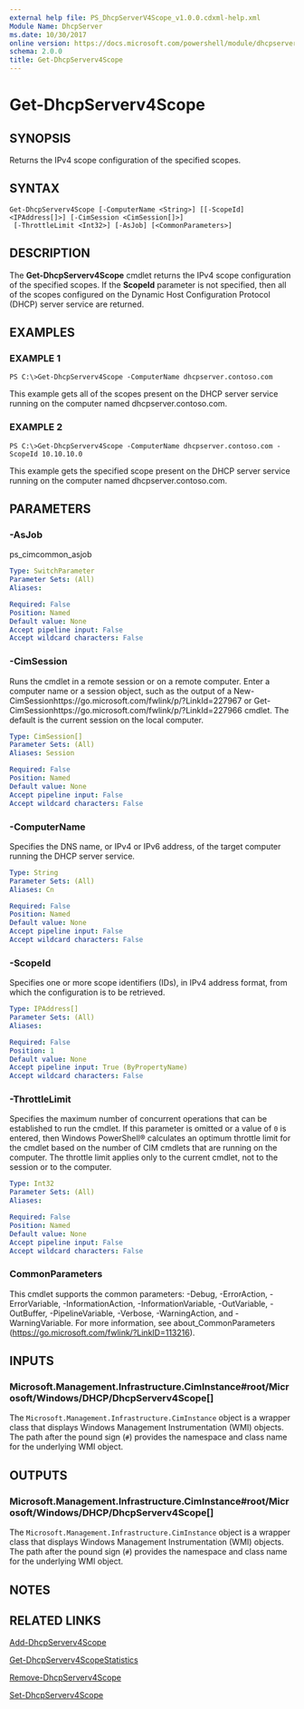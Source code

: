 ```yaml
---
external help file: PS_DhcpServerV4Scope_v1.0.0.cdxml-help.xml
Module Name: DhcpServer
ms.date: 10/30/2017
online version: https://docs.microsoft.com/powershell/module/dhcpserver/get-dhcpserverv4scope?view=windowsserver2012r2-ps&wt.mc_id=ps-gethelp
schema: 2.0.0
title: Get-DhcpServerv4Scope
---
```


# Get-DhcpServerv4Scope

## SYNOPSIS
Returns the IPv4 scope configuration of the specified scopes.

## SYNTAX

```
Get-DhcpServerv4Scope [-ComputerName <String>] [[-ScopeId] <IPAddress[]>] [-CimSession <CimSession[]>]
 [-ThrottleLimit <Int32>] [-AsJob] [<CommonParameters>]
```

## DESCRIPTION
The **Get-DhcpServerv4Scope** cmdlet returns the IPv4 scope configuration of the specified scopes.
If the **ScopeId** parameter is not specified, then all of the scopes configured on the Dynamic Host Configuration Protocol (DHCP) server service are returned.

## EXAMPLES

### EXAMPLE 1
```
PS C:\>Get-DhcpServerv4Scope -ComputerName dhcpserver.contoso.com
```

This example gets all of the scopes present on the DHCP server service running on the computer named dhcpserver.contoso.com.

### EXAMPLE 2
```
PS C:\>Get-DhcpServerv4Scope -ComputerName dhcpserver.contoso.com -ScopeId 10.10.10.0
```

This example gets the specified scope present on the DHCP server service running on the computer named dhcpserver.contoso.com.

## PARAMETERS

### -AsJob
ps_cimcommon_asjob

```yaml
Type: SwitchParameter
Parameter Sets: (All)
Aliases: 

Required: False
Position: Named
Default value: None
Accept pipeline input: False
Accept wildcard characters: False
```

### -CimSession
Runs the cmdlet in a remote session or on a remote computer.
Enter a computer name or a session object, such as the output of a New-CimSessionhttps://go.microsoft.com/fwlink/p/?LinkId=227967 or Get-CimSessionhttps://go.microsoft.com/fwlink/p/?LinkId=227966 cmdlet.
The default is the current session on the local computer.

```yaml
Type: CimSession[]
Parameter Sets: (All)
Aliases: Session

Required: False
Position: Named
Default value: None
Accept pipeline input: False
Accept wildcard characters: False
```

### -ComputerName
Specifies the DNS name, or IPv4 or IPv6 address, of the target computer running the DHCP server service.

```yaml
Type: String
Parameter Sets: (All)
Aliases: Cn

Required: False
Position: Named
Default value: None
Accept pipeline input: False
Accept wildcard characters: False
```

### -ScopeId
Specifies one or more scope identifiers (IDs), in IPv4 address format, from which the configuration is to be retrieved.

```yaml
Type: IPAddress[]
Parameter Sets: (All)
Aliases: 

Required: False
Position: 1
Default value: None
Accept pipeline input: True (ByPropertyName)
Accept wildcard characters: False
```

### -ThrottleLimit
Specifies the maximum number of concurrent operations that can be established to run the cmdlet.
If this parameter is omitted or a value of `0` is entered, then Windows PowerShell® calculates an optimum throttle limit for the cmdlet based on the number of CIM cmdlets that are running on the computer.
The throttle limit applies only to the current cmdlet, not to the session or to the computer.

```yaml
Type: Int32
Parameter Sets: (All)
Aliases: 

Required: False
Position: Named
Default value: None
Accept pipeline input: False
Accept wildcard characters: False
```

### CommonParameters
This cmdlet supports the common parameters: -Debug, -ErrorAction, -ErrorVariable, -InformationAction, -InformationVariable, -OutVariable, -OutBuffer, -PipelineVariable, -Verbose, -WarningAction, and -WarningVariable. For more information, see about_CommonParameters (https://go.microsoft.com/fwlink/?LinkID=113216).

## INPUTS

### Microsoft.Management.Infrastructure.CimInstance#root/Microsoft/Windows/DHCP/DhcpServerv4Scope[]
The `Microsoft.Management.Infrastructure.CimInstance` object is a wrapper class that displays Windows Management Instrumentation (WMI) objects.
The path after the pound sign (`#`) provides the namespace and class name for the underlying WMI object.

## OUTPUTS

### Microsoft.Management.Infrastructure.CimInstance#root/Microsoft/Windows/DHCP/DhcpServerv4Scope[]
The `Microsoft.Management.Infrastructure.CimInstance` object is a wrapper class that displays Windows Management Instrumentation (WMI) objects.
The path after the pound sign (`#`) provides the namespace and class name for the underlying WMI object.

## NOTES

## RELATED LINKS

[Add-DhcpServerv4Scope](./Add-DhcpServerv4Scope.md)

[Get-DhcpServerv4ScopeStatistics](./Get-DhcpServerv4ScopeStatistics.md)

[Remove-DhcpServerv4Scope](./Remove-DhcpServerv4Scope.md)

[Set-DhcpServerv4Scope](./Set-DhcpServerv4Scope.md)

